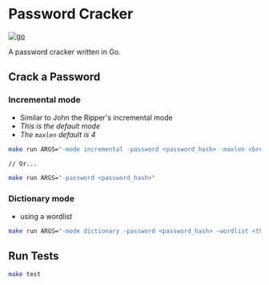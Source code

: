 # Password Cracker

[![go](https://github.com/claudemuller/password-cracker.go/actions/workflows/go.yml/badge.svg)](https://github.com/claudemuller/password-cracker.go/actions/workflows/go.yml)

A password cracker written in Go.

## Crack a Password

### Incremental mode

- Similar to John the Ripper's incremental mode
- *This is the default mode*
- *The `maxlen` default is 4*

```bash
make run ARGS="-mode incremental -password <password_hash> -maxlen <brute_force_len>"

// Or...

make run ARGS="-password <password_hash>"
```

### Dictionary mode

- using a wordlist

```bash
make run ARGS="-mode dictionary -password <password_hash> -wordlist <the_wordlist.txt>"
```

## Run Tests

```bash
make test
```
